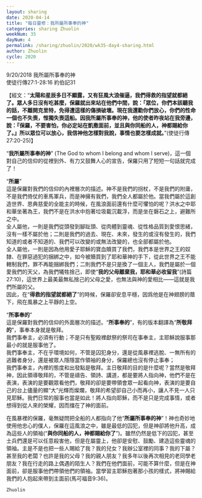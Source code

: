 ```yaml
---
layout: sharing
date: 2020-04-14
title: "每日靈修：我所屬所事奉的神"
categories: sharing Zhuolin
weekNum: 35
dayNum: 4
permalink: /sharing/zhuolin/2020/wk35-day4-sharing.html
author: Zhuolin
cycle: 2020
---
```

9/20/2018 我所屬所事奉的神  
使徒行傳27:1-28:16 約伯記31  

【經文：“**太陽和星辰多日不顯露，又有狂風大浪催逼，我們得救的指望就都絕了。眾人多日沒有吃甚麼，保羅就出來站在他們中間，說：「眾位，你們本該聽我的話，不離開克里特，免得遭這樣的傷損破壞。現在我還勸你們放心，你們的性命一個也不失喪，惟獨失喪這船。因我所屬所事奉的神，他的使者昨夜站在我旁邊，說：『保羅，不要害怕，你必定站在凱撒面前，並且與你同船的人，神都賜給你了。』所以眾位可以放心，我信神他怎樣對我說，事情也要怎樣成就。**”(使徒行傳 27:20-25)】  

“**我所屬所事奉的神**” (The God to whom I belong and whom I serve)，這一個對自己的信仰的從裡到外、有力又鼓舞人心的宣告，保羅只用了短短一句話就完成了！  

“**所屬**”  
這是保羅對我們的信仰的內裡層次的描述。神不是我們的拐杖，不是我們的附庸，不是我們倚仗的車馬軍兵，而是神擁有我們，我們全人都屬於他。當我們屬於這創造世界、恩典慈愛的全能主的時候，在風浪面前還有什麼可懼怕的呢？洪水之中耶和華坐著為王，我們不是在洪水中抱著垃圾載沉載浮，而是坐在磐石之上，避難所之中。  
全人屬他，一則是我們從頭發到腳趾頭、從肉體到靈魂、從性格品質到愛恨思緒，沒有一樣不屬於他；二則是我們的過去、現在、未來，發生的或沒有發生的，我們知道的或者不知道的、我們可以改變的或無法改變的，也全部都屬於他。  
全人屬他，一則是因為他用愛子耶穌的寶血贖買了我們，我們本是世界之王的奴隸、在罪惡過犯的捆綁之中，如今被贖買到了耶和華神的手下，從此世界之王不能轄制我們，罪不再能捆綁我們；二則我們不是只是換了一個主人，我們是屬於一個愛我們的天父，為我們犧牲捨己，即使“**我的父母離棄我，耶和華必收留我**”(詩篇27:10)，這世界上最美最無私捨己的父母之愛，也無法與神的愛相比——這就是我們所屬的父。  
因此，在“**得救的指望就都絕了**”的時候，保羅卻安息平穩，因爲他是在神翅膀的蔭下，飛在風暴之上平靜的上空。  

“**所事奉的**”  
這是保羅對我們的信仰的外面層次的描述。“**所事奉的**”，有的版本翻譯為“**所敬拜的**”，事奉本身就是敬拜。  
我們事奉主，必須有行動；不是只有聖殿裡獻祭的祭司在事奉主，主耶穌說服事那最小的就是服事他了。  
我們事奉主，不在乎環境如何，不管是囚犯身分，還是從風暴裡逃脫、一無所有的逃難者身分，還是被眾人隱隱當作領袖的身分，保羅總也沒有停止事奉；  
我們事奉主，內裡的態度和出發點是敬拜。主日敬拜的目的是什麼呢？當然是敬拜神，因此領導敬拜的，不管是禱告、領詩、講道，都是要將人指向神，他們不是在表演，表演的是要觀眾看他們，敬拜的卻是要帶領會眾一起看向神，表演的是要自己的台上儘量的顯“大”光輝而燦爛，敬拜的希望卻自己小而再小，讓人不見一人只見耶穌。我們日常的服事也當是如此！將人指向耶穌，而不是只是完成事情，或者想得到從人來的榮耀，因而擋在了神的面前。  

在風暴裡的保羅，毫無疑問把全船的人都指向了他“**所屬所事奉的神**”！神也奇妙地使用他忠心的僕人，保羅在這風浪之中，雖是最低的囚犯，但是神卻將他升高，成為這些人的領袖(“**與你同船的人，神都賜給你了**”)。雖然仍然是低下的囚犯，甚至士兵們還是可以任意殺害他，但是在屬靈上，他卻是安慰、鼓勵、建造這些靈魂的領袖。主是不是也把一些人賜給了我？我的兒女？我辦公室裡的同事？我的下屬？甚至我的老闆？也許是我的父母？我的親人朋友？我多年以後再次相見的老同學老朋友？我在行走的路上偶遇的陌生人？我們在他們面前，可能不算什麼，但是在神面前，卻是服事他們帶領他們的領袖。當學習主耶穌抱著那小孩的樣式，將神賜給我們的人抱起來帶到主面前(馬可福音9:36)。  

`Zhuolin`  
